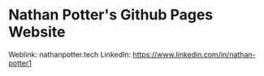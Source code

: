# Nathan Potter's Github Pages Website
Weblink: nathanpotter.tech
LinkedIn: https://www.linkedin.com/in/nathan-potter1
